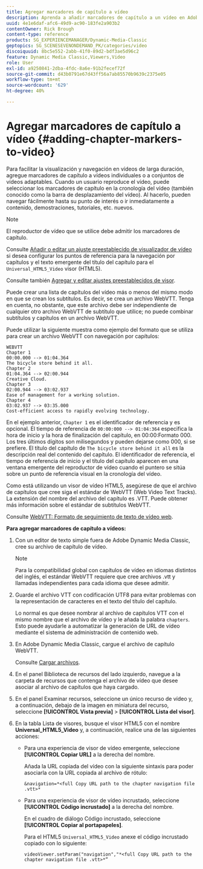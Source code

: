 ```yaml
---
title: Agregar marcadores de capítulo a vídeo
description: Aprenda a añadir marcadores de capítulo a un vídeo en Adobe Dynamic Media Classic.
uuid: 4e1e6daf-afc6-49d9-ac90-183fe2a903b2
contentOwner: Rick Brough
content-type: reference
products: SG_EXPERIENCEMANAGER/Dynamic-Media-Classic
geptopics: SG_SCENESEVENONDEMAND_PK/categories/video
discoiquuid: 8bc5e552-2abb-41f0-89d2-bdf3ae5d96c2
feature: Dynamic Media Classic,Viewers,Video
role: User
exl-id: a9250841-2dba-4fdc-8a6e-91b2fecef72f
source-git-commit: d43b0791e67d43ff56a7ab85570b9639c2375e05
workflow-type: tm+mt
source-wordcount: '629'
ht-degree: 40%

---
```


# Agregar marcadores de capítulo a vídeo {#adding-chapter-markers-to-video}

Para facilitar la visualización y navegación en vídeos de larga duración, agregue marcadores de capítulo a vídeos individuales o a conjuntos de vídeos adaptables. Cuando un usuario reproduce el vídeo, puede seleccionar los marcadores de capítulo en la cronología del vídeo (también conocido como la barra de desplazamiento del vídeo). Al hacerlo, pueden navegar fácilmente hasta su punto de interés o ir inmediatamente a contenido, demostraciones, tutoriales, etc. nuevos.

>[!NOTE]
>
>El reproductor de vídeo que se utilice debe admitir los marcadores de capítulo.

Consulte [Añadir o editar un ajuste preestablecido de visualizador de vídeo](previewing-videos-video-viewer.md#adding_or_editing_a_video_viewer_preset) si desea configurar los puntos de referencia para la navegación por capítulos y el texto emergente del título del capítulo para el `Universal_HTML5_Video` visor (HTML5).

Consulte también [Agregar y editar ajustes preestablecidos de visor](application-setup.md#adding_and_editing_viewer_presets).

Puede crear una lista de capítulos del vídeo más o menos del mismo modo en que se crean los subtítulos. Es decir, se crea un archivo WebVTT. Tenga en cuenta, no obstante, que este archivo debe ser independiente de cualquier otro archivo WebVTT de subtítulo que utilice; no puede combinar subtítulos y capítulos en un archivo WebVTT.

Puede utilizar la siguiente muestra como ejemplo del formato que se utiliza para crear un archivo WebVTT con navegación por capítulos:

```as3
WEBVTT 
Chapter 1 
00:00.000 --> 01:04.364 
The bicycle store behind it all. 
Chapter 2 
01:04.364 --> 02:00.944 
Creative Cloud. 
Chapter 3 
02:00.944 --> 03:02.937 
Ease of management for a working solution. 
Chapter 4 
03:02.937 --> 03:35.000 
Cost-efficient access to rapidly evolving technology.
```

En el ejemplo anterior, `Chapter 1` es el identificador de referencia y es opcional. El tiempo de referencia de `00:00:000 --> 01:04:364` especifica la hora de inicio y la hora de finalización del capítulo, en 00:00:Formato 000. Los tres últimos dígitos son milisegundos y pueden dejarse como 000, si se prefiere. El título del capítulo de `The bicycle store behind it all` es la descripción real del contenido del capítulo. El identificador de referencia, el tiempo de referencia de inicio y el título del capítulo aparecen en una ventana emergente del reproductor de vídeo cuando el puntero se sitúa sobre un punto de referencia visual en la cronología del vídeo.

Como está utilizando un visor de vídeo HTML5, asegúrese de que el archivo de capítulos que cree siga el estándar de WebVTT (Web Video Text Tracks). La extensión del nombre del archivo del capítulo es .VTT. Puede obtener más información sobre el estándar de subtítulos WebVTT.

Consulte [WebVTT: Formato de seguimiento de texto de vídeo web](https://w3c.github.io/webvtt/).

**Para agregar marcadores de capítulo a vídeos:**

1. Con un editor de texto simple fuera de Adobe Dynamic Media Classic, cree su archivo de capítulo de vídeo.

   >[!NOTE]
   >
   >Para la compatibilidad global con capítulos de vídeo en idiomas distintos del inglés, el estándar WebVTT requiere que cree archivos .vtt y llamadas independientes para cada idioma que desee admitir.

1. Guarde el archivo VTT con codificación UTF8 para evitar problemas con la representación de caracteres en el texto del título del capítulo.

   Lo normal es que desee nombrar al archivo de capítulos VTT con el mismo nombre que el archivo de vídeo y le añada la palabra `chapters`. Esto puede ayudarle a automatizar la generación de URL de vídeo mediante el sistema de administración de contenido web.

1. En Adobe Dynamic Media Classic, cargue el archivo de capítulo WebVTT.

   Consulte [Cargar archivos](uploading-files.md#uploading_files).

1. En el panel Biblioteca de recursos del lado izquierdo, navegue a la carpeta de recursos que contenga el archivo de vídeo que desee asociar al archivo de capítulos que haya cargado.
1. En el panel Examinar recursos, seleccione un único recurso de vídeo y, a continuación, debajo de la imagen en miniatura del recurso, seleccione **[!UICONTROL Vista previa]** > **[!UICONTROL Lista del visor]**.
1. En la tabla Lista de visores, busque el visor HTML5 con el nombre **Universal_HTML5_Video** y, a continuación, realice una de las siguientes acciones:

   * Para una experiencia de visor de vídeo emergente, seleccione **[!UICONTROL Copiar URL]** a la derecha del nombre.

      Añada la URL copiada del vídeo con la siguiente sintaxis para poder asociarla con la URL copiada al archivo de rótulo:

      `&navigation=*<full Copy URL path to the chapter navigation file .vtt>*`

   * Para una experiencia de visor de vídeo incrustado, seleccione **[!UICONTROL Código incrustado]** a la derecha del nombre.

      En el cuadro de diálogo Código incrustado, seleccione **[!UICONTROL Copiar al portapapeles]**.

      Para el HTML5 `Universal_HTML5_Video` anexe el código incrustado copiado con lo siguiente:

      `videoViewer.setParam("navigation","*<full Copy URL path to the chapter navigation file .vtt>*”`
